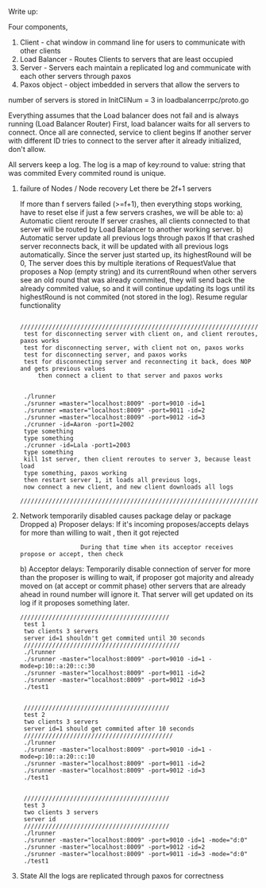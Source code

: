 Write up:

Four components,
1. Client - chat window in command line for users to communicate with other clients
2. Load Balancer - Routes Clients to servers that are least occupied
3. Server - Servers each maintain a replicated log and communicate with each other servers through paxos
4. Paxos object - object imbedded in servers that allow the servers to 


number of servers is stored in InitCliNum = 3 in loadbalancerrpc/proto.go

Everything assumes that the Load balancer does not fail and is always running (Load Balancer Router)
First, load balancer waits for all servers to connect. Once all are connected, service to client begins
If another server with different ID tries to connect to the server after it already initialized, don't allow.

All servers keep a log. The log is a map of key:round to value: string that was commited
Every commited round is unique.

1. failure of Nodes / Node recovery
	Let there be 2f+1 servers

	If more than f servers failed (>=f+1), then everything stops working, have to reset
	else if just a few servers crashes, we will be able to:
		a) Automatic client reroute
			  If server crashes, all clients connected to that server will be routed by Load Balancer to another working server.
		b) Automatic server update all previous logs through paxos
			  If that crashed server reconnects back, it will be updated with all previous logs automatically.
				Since the server just started up, its highestRound will be 0,
				The server does this by multiple iterations of RequestValue that proposes a Nop (empty string) and its currentRound
				when other servers see an old round that was already commited, they will send back the already commited value, so
				and it will continue updating its logs until its highestRound is not commited (not stored in the log).
		Resume regular functionality

		/////////////////////////////////////////////////////////////////////////////////
		test for disconnecting server with client on, and client reroutes, paxos works
		test for disconnecting server, with client not on, paxos works
		test for disconnecting server, and paxos works
		test for disconnecting server and reconnecting it back, does NOP and gets previous values
			then connect a client to that server and paxos works


		./lrunner
		./srunner =master="localhost:8009" -port=9010 -id=1
		./srunner =master="localhost:8009" -port=9011 -id=2
		./srunner =master="localhost:8009" -port=9012 -id=3
		./crunner -id=Aaron -port1=2002
		type something 
		type something
		./crunner -id=Lala -port1=2003
		type something
		kill 1st server, then client reroutes to server 3, because least load
		type something, paxos working
		then restart server 1, it loads all previous logs,
		now connect a new client, and new client downloads all logs
		/////////////////////////////////////////////////////////////////////////////////







2. Network temporarily disabled causes package delay or package Dropped
	a) Proposer delays: 
						If it's incoming proposes/accepts delays for more than willing to wait , then it got rejected
						
						During that time when its acceptor receives propose or accept, then check

	b) Acceptor delays: Temporarily disable connection of server for more than the proposer is willing to wait, if proposer got majority and already moved on (at accept or commit phase)
	   other servers that are already ahead in round number will ignore it. That server will get updated on its log if it proposes something later.


	   //////////////////////////////////////////
		test 1
		two clients 3 servers
		server id=1 shouldn't get commited until 30 seconds
		////////////////////////////////////////////
		./lrunner
		./srunner -master="localhost:8009" -port=9010 -id=1 -mode=p:10::a:20::c:30
		./srunner -master="localhost:8009" -port=9011 -id=2
		./srunner -master="localhost:8009" -port=9012 -id=3
		./test1


		/////////////////////////////////////////
		test 2
		two clients 3 servers
		server id=1 should get commited after 10 seconds
		//////////////////////////////////////////
		./lrunner
		./srunner -master="localhost:8009" -port=9010 -id=1 -mode=p:10::a:20::c:10
		./srunner -master="localhost:8009" -port=9011 -id=2
		./srunner -master="localhost:8009" -port=9012 -id=3
		./test1


		/////////////////////////////////////////
		test 3
		two clients 3 servers
		server id
		/////////////////////////////////////////
		./lrunner
		./srunner -master="localhost:8009" -port=9010 -id=1 -mode="d:0"
		./srunner -master="localhost:8009" -port=9012 -id=2
		./srunner -master="localhost:8009" -port=9011 -id=3 -mode="d:0"
		./test1




3. State 
	All the logs are replicated through paxos for correctness










